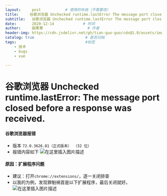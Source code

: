 ```yaml
---
layout:     post           # 使用的布局（不需要改）
title:     谷歌浏览器 Unchecked runtime.lastError The message port closed before a response was received.
subtitle:   谷歌浏览器 Unchecked runtime.lastError The message port closed before a response was received.  #副标题
date:       2020-12-14             # 时间
author:     甜果果                    # 作者
header-img: https://cdn.jsdelivr.net/gh/tian-guo-guo/cdn@1.0/assets/img/post-bg-debug.png    #背景图片
catalog: true                       # 是否归档
tags:                               #标签
    - 技术
    - bugs
    - vue
 
---
```


# 谷歌浏览器 Unchecked runtime.lastError: The message port closed before a response was received.

#### 谷歌浏览器报错

-   版本 `72.0.3626.81（正式版本） （32 位）`
-   报错内容如下
    ![在这里插入图片描述](https://img-blog.csdnimg.cn/20190201091615587.png)

#### 原因：扩展程序问题

-   建议：打开`chrome://extensions/`，逐一关闭排查
-   以我的为例，发现罪魁祸首是以下扩展程序，最后关闭就好。
    ![在这里插入图片描述](https://img-blog.csdnimg.cn/20190201091853183.png?x-oss-process=image/watermark,type_ZmFuZ3poZW5naGVpdGk,shadow_10,text_aHR0cHM6Ly9ibG9nLmNzZG4ubmV0L20wXzM3Mjg1MTkz,size_16,color_FFFFFF,t_70)